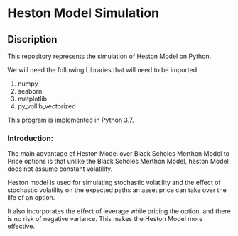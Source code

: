 # Heston Model Simulation

## Discription  
This repository represents the simulation of Heston Model on Python.

We will need the following Libraries that will need to be imported.

1. numpy
2. seaborn    
3. matplotlib
4. py_vollib_vectorized


This program is implemented in [Python 3.7](https://www.python.org/downloads/release/python-377/). 

### Introduction:

The main advantage of Heston Model over Black Scholes Merthon Model to Price options is that unlike the Black Scholes Merthon Model, heston Model does not assume constant volatility. 

Heston model is used  for simulating stochastic volatility and the effect of stochastic volatility  on the expected paths an asset price  can take over the life of an option. 

It also Incorporates the effect of leverage while pricing the option, and there is no risk of negative variance. This makes the Heston Model more effective. 

